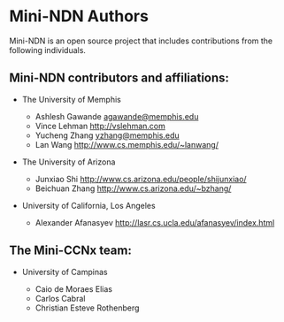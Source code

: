 Mini-NDN Authors
================

Mini-NDN is an open source project that includes contributions from the following individuals.

## Mini-NDN contributors and affiliations:

* The University of Memphis

    * Ashlesh Gawande <agawande@memphis.edu>
    * Vince Lehman    <http://vslehman.com>
    * Yucheng Zhang   <yzhang@memphis.edu>
    * Lan Wang        <http://www.cs.memphis.edu/~lanwang/>

* The University of Arizona

    * Junxiao Shi    <http://www.cs.arizona.edu/people/shijunxiao/>
    * Beichuan Zhang <http://www.cs.arizona.edu/~bzhang/>

* University of California, Los Angeles

    * Alexander Afanasyev <http://lasr.cs.ucla.edu/afanasyev/index.html>

## The Mini-CCNx team:

* University of Campinas

    * Caio de Moraes Elias
    * Carlos Cabral
    * Christian Esteve Rothenberg
